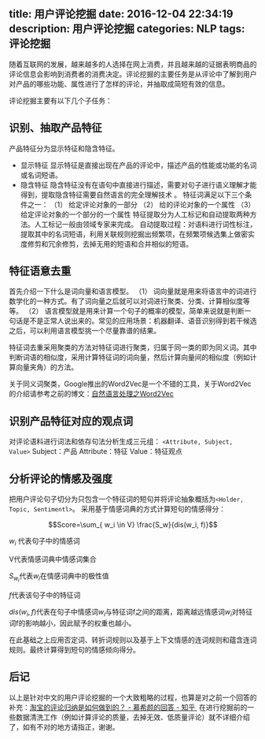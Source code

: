 title: 用户评论挖掘
date: 2016-12-04 22:34:19
description: 用户评论挖掘
categories: NLP
tags: 评论挖掘
---

随着互联网的发展，越来越多的人选择在网上消费，并且越来越的证据表明商品的评论信息会影响到消费者的消费决定。评论挖掘的主要任务是从评论中了解到用户对产品的哪些功能、属性进行了怎样的评论，并抽取成简短有效的信息。

评论挖掘主要有以下几个子任务：

## 识别、抽取产品特征
产品特征分为显示特征和隐含特征。
* 显示特征
显示特征是直接出现在产品的评论中，描述产品的性能或功能的名词或名词短语。
* 隐含特征
隐含特征没有在语句中直接进行描述，需要对句子进行语义理解才能得到，提取隐含特征需要自然语言的完全理解技术 。
特征词满足以下三个条件之一：
（1） 给定评论对象的一部分
（2） 给的评论对象的一个属性
（3）	给定评论对象的一个部分的一个属性
特征提取分为人工标记和自动提取两种方法。人工标记一般由领域专家来完成。
自动提取过程：对语料进行词性标注，提取其中的名词短语，利用关联规则挖掘出频繁项，在频繁项候选集上做密实度修剪和冗余修剪，去掉无用的短语和合并相似的短语。

## 特征语意去重
首先介绍一下什么是词向量和语言模型。
（1） 词向量就是用来将语言中的词进行数学化的一种方式。有了词向量之后就可以对词进行聚类、分类、计算相似度等等。
（2） 语言模型就是用来计算一个句子的概率的模型，简单来说就是判断一句话是不是正常人说出来的。常见的应用场景：机器翻译、语音识别得到若干候选之后，可以利用语言模型挑一个尽量靠谱的结果。

特征词去重采用聚类的方法对特征词进行聚类，归属于同一类的即为同义词。其中判断词语的相似度，采用计算特征词的词向量，然后计算向量间的相似度（例如计算向量夹角）的方法。

关于同义词聚类，Google推出的Word2Vec是一个不错的工具，关于Word2Vec的介绍请参考之前的博文：[自然语言处理之Word2Vec](http://blog.163.com/xh_ding/blog/static/1939032892014312102457581)


## 识别产品特征对应的观点词
对评论语料进行词法和依存句法分析生成三元组：
`<Attribute, Subject, Value>`
Subject：产品
Attribute：特征
Value：特征观点

## 分析评论的情感及强度
把用户评论句子切分为只包含一个特征词的短句并将评论抽象概括为`<Holder, Topic, Sentimentl>`。
采用基于情感词典的方式计算短句的情感得分：


$$Score=\sum_{ w_i \in V} \frac{S_w}{dis(w_i, f)}$$

$w_i$ 代表句子中的情感词

V代表情感词典中情感词集合

$S_{w_i}$代表$w_i$在情感词典中的极性值

$f$代表该句子中的特征词

$dis(w_i, f)$代表在句子中情感词$w_i$与特征词f之间的距离，距离越远情感词$w_i$对特征词f的影响越小，因此赋予的权重也越小。

在此基础之上应用否定词、转折词规则以及基于上下文情感的连词规则和蕴含连词规则。最终计算得到短句的情感倾向得分。

## 后记
以上是针对中文的用户评论挖掘的一个大致粗略的过程，也算是对之前一个回答的补充：[淘宝的评论归纳是如何做到的？ - 慕希颜的回答 - 知乎 ](https://www.zhihu.com/question/20905103/answer/16628186)
在进行挖掘前的一些数据清洗工作（例如计算评论的质量，去掉无效、低质量评论）就不详细介绍了，如有不对的地方请指正，谢谢。




